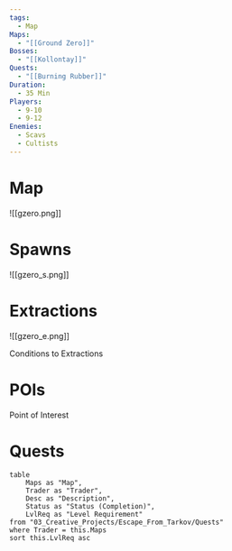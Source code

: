 ```yaml
---
tags:
  - Map
Maps:
  - "[[Ground Zero]]"
Bosses:
  - "[[Kollontay]]"
Quests:
  - "[[Burning Rubber]]"
Duration:
  - 35 Min
Players:
  - 9-10
  - 9-12
Enemies:
  - Scavs
  - Cultists
---
```


# Map

![[gzero.png]]

# Spawns

![[gzero_s.png]]

# Extractions

![[gzero_e.png]]

Conditions to Extractions

# POIs

Point of Interest
# Quests

```dataview
table 
    Maps as "Map", 
    Trader as "Trader", 
    Desc as "Description", 
    Status as "Status (Completion)", 
    LvlReq as "Level Requirement"
from "03_Creative_Projects/Escape_From_Tarkov/Quests"
where Trader = this.Maps
sort this.LvlReq asc
```



